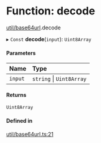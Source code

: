 # Function: decode

[util/base64url](../modules/util_base64url.md).decode

▸ `Const` **decode**(`input`): `Uint8Array`

#### Parameters

| Name | Type |
| :------ | :------ |
| `input` | `string` \| `Uint8Array` |

#### Returns

`Uint8Array`

#### Defined in

[util/base64url.ts:21](https://github.com/panva/jose/blob/v3.17.0/src/util/base64url.ts#L21)
